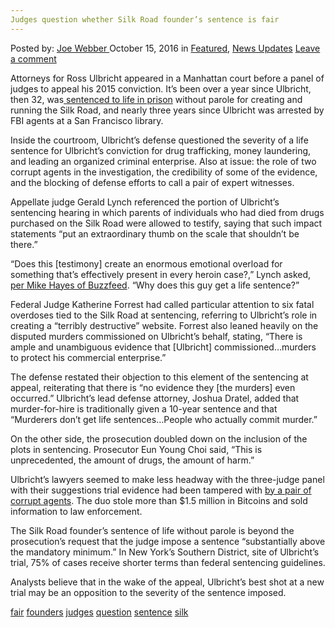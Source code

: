 ```yaml
---
Judges question whether Silk Road founder’s sentence is fair
---
```

<article class="post-listing post-15822 post type-post status-publish format-standard has-post-thumbnail hentry  tag-fair tag-founders tag-judges tag-question tag-sentence 
    <div class="post-inner">
        <span>Posted by: <a href="https://www.deepdotweb.com/author/joewebber/" title="">Joe Webber </a></span>
    <span>October 15, 2016</span>
    <span>in <a href="https://www.deepdotweb.com/category/deepdot-news/" rel="category tag">Featured</a>, <a href="https://www.deepdotweb.com/category/news-updates/" rel="category tag">News Updates</a></span>
    <span><a href="https://www.deepdotweb.com/2016/10/15/judges-question-whether-silk-road-founders-sentence-fair/#respond">Leave a comment</a></span>
    </p>
    <div class="clear"></div>
    <div class="entry">
    <p>Attorneys for Ross Ulbricht appeared in a Manhattan court before a panel of judges to appeal his 2015 conviction. It’s been over a year since Ulbricht, then 32, was<a href="https://www.deepdotweb.com/2015/05/30/silk-road-admin-ross-ulbricht-dpr-sentenced-to-life-in-prison/"> sentenced to life in prison</a> without parole for creating and running the Silk Road, and nearly three years since Ulbricht was arrested by FBI agents at a San Francisco library.</p>
    <p>Inside the courtroom, Ulbricht’s defense questioned the severity of a life sentence for Ulbricht’s conviction for drug trafficking, money laundering, and leading an organized criminal enterprise. Also at issue: the role of two corrupt agents in the investigation, the credibility of some of the evidence, and the blocking of defense efforts to call a pair of expert witnesses.</p>
    <p>Appellate judge Gerald Lynch referenced the portion of Ulbricht’s sentencing hearing in which parents of individuals who had died from drugs purchased on the Silk Road were allowed to testify, saying that such impact statements “put an extraordinary thumb on the scale that shouldn’t be there.”</p>
    <p>“Does this [testimony] create an enormous emotional overload for something that’s effectively present in every heroin case?,” Lynch asked, <a href="https://www.buzzfeed.com/mikehayes/judges-question-silk-road-founder-life-sentence?utm_term=.rbrrvX6AY#.qfREZeL82">per Mike Hayes of Buzzfeed</a>. “Why does this guy get a life sentence?”</p>
    <p>Federal Judge Katherine Forrest had called particular attention to six fatal overdoses tied to the Silk Road at sentencing, referring to Ulbricht’s role in creating a “terribly destructive” website. Forrest also leaned heavily on the disputed murders commissioned on Ulbricht’s behalf, stating, “There is ample and unambiguous evidence that [Ulbricht] commissioned…murders to protect his commercial enterprise.”</p>
    <p>The defense restated their objection to this element of the sentencing at appeal, reiterating that there is “no evidence they [the murders] even occurred.” Ulbricht’s lead defense attorney, Joshua Dratel, added that murder-for-hire is traditionally given a 10-year sentence and that “Murderers don’t get life sentences&#8230;People who actually commit murder.”</p>
    <p>On the other side, the prosecution doubled down on the inclusion of the plots in sentencing. Prosecutor Eun Young Choi said, “This is unprecedented, the amount of drugs, the amount of harm.”</p>
    <p>Ulbricht’s lawyers seemed to make less headway with the three-judge panel with their suggestions trial evidence had been tampered with <a href="https://www.deepdotweb.com/2016/01/23/ross-ulbrichts-defense-focuses-on-corrupt-federal-agents-in-appeal/">by a pair of corrupt agents</a>. The duo stole more than $1.5 million in Bitcoins and sold information to law enforcement.</p>
    <p>The Silk Road founder’s sentence of life without parole is beyond the prosecution’s request that the judge impose a sentence “substantially above the mandatory minimum.” In New York’s Southern District, site of Ulbricht’s trial, 75% of cases receive shorter terms than federal sentencing guidelines.</p>
    <p>Analysts believe that in the wake of the appeal, Ulbricht’s best shot at a new trial may be an opposition to the severity of the sentence imposed.</p>
    </div>
    <a href="https://www.deepdotweb.com/tag/fair/" rel="tag">fair</a> <a href="https://www.deepdotweb.com/tag/founders/" rel="tag">founders</a> <a href="https://www.deepdotweb.com/tag/judges/" rel="tag">judges</a> <a href="https://www.deepdotweb.com/tag/question/" rel="tag">question</a>  <a href="https://www.deepdotweb.com/tag/sentence/" rel="tag">sentence</a> <a href="https://www.deepdotweb.com/tag/silk/" rel="tag">silk</a></span> <span style="display:none" class="updated">2016-10-15</span>
    <div style="display:none" class="vcard author" itemprop="author" itemscope itemtype="http://schema.org/Person"><strong class="fn" itemprop="name"><a href="https://www.deepdotweb.com/author/joewebber/" title="Posts by Joe Webber" rel="author">Joe Webber</a></strong></div>
    
